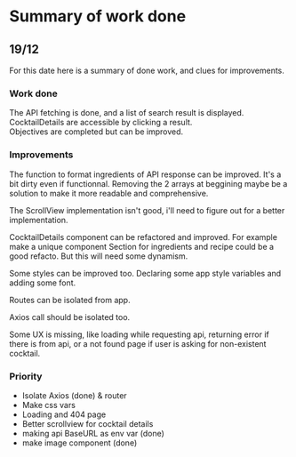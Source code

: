 # Summary of work done

## 19/12

For this date here is a summary of done work, and clues for improvements.

### Work done

The API fetching is done, and a list of search result is displayed.  
CocktailDetails are accessible by clicking a result.  
Objectives are completed but can be improved.  

### Improvements

The function to format ingredients of API response can be improved. It's a bit dirty even if functionnal. Removing the 2 arrays at beggining maybe be a solution to make it more readable and comprehensive.  

The ScrollView implementation isn't good, i'll need to figure out for a better implementation.  

CocktailDetails component can be refactored and improved. For example make a unique component Section for ingredients and recipe could be a good refacto. But this will need some dynamism.  

Some styles can be improved too. Declaring some app style variables and adding some font.    

Routes can be isolated from app.

Axios call should be isolated too.

Some UX is missing, like loading while requesting api, returning error if there is from api, or a not found page if user is asking for non-existent cocktail.  


### Priority

- Isolate Axios (done) & router
- Make css vars
- Loading and 404 page
- Better scrollview for cocktail details
- making api BaseURL as env var (done)
- make image component (done)